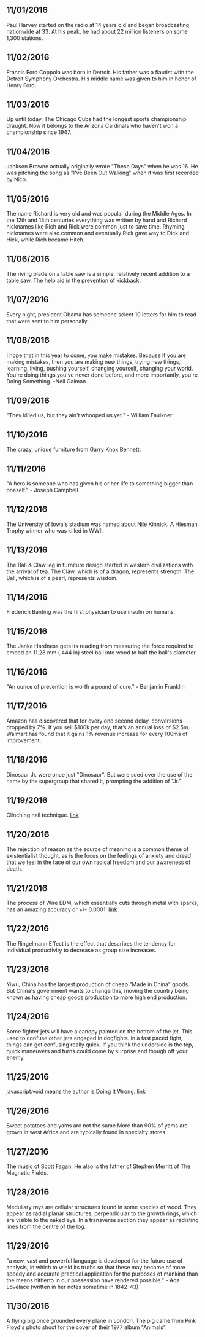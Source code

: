 11/01/2016
---
Paul Harvey started on the radio at 14 years old and began broadcasting nationwide at 33. At his peak, he had about 22 million listeners on some 1,300 stations.

11/02/2016
---
Francis Ford Coppola was born in Detroit. His father was a flautist with the Detroit Symphony Orchestra. His middle name was given to him in honor of Henry Ford.

11/03/2016
---
Up until today, The Chicago Cubs had the longest sports championship draught. Now it belongs to the Arizona Cardinals who haven't won a championship since 1947.

11/04/2016
---
Jackson Browne actually originally wrote "These Days" when he was 16. He was pitching the song as "I've Been Out Walking" when it was first recorded by Nico.

11/05/2016
---
The name Richard is very old and was popular during the Middle Ages. In the 12th and 13th centuries everything was written by hand and Richard nicknames like Rich and Rick were common just to save time. Rhyming nicknames were also common and eventually Rick gave way to Dick and Hick, while Rich became Hitch.

11/06/2016
---
The riving blade on a table saw is a simple, relatively recent addition to a table saw. The help aid in the prevention of kickback.

11/07/2016
---
Every night, president Obama has someone select 10 letters for him to read that were sent to him personally.

11/08/2016
---
I hope that in this year to come, you make mistakes. Because if you are making mistakes, then you are making new things, trying new things, learning, living, pushing yourself, changing yourself, changing your world. You're doing things you've never done before, and more importantly, you're Doing Something. -Neil Gaiman

11/09/2016
---
"They killed us, but they ain't whooped us yet." - William Faulkner

11/10/2016
---
The crazy, unique furniture from Garry Knox Bennett.

11/11/2016
---
"A hero is someone who has given his or her life to something bigger than oneself."  - Joseph Campbell

11/12/2016
---
The University of Iowa's stadium was named about Nile Kinnick. A Hiesman Trophy winner who was killed in WWII.

11/13/2016
---
The Ball & Claw leg in furniture design started in western civilizations with the arrival of tea. The Claw, which is of a dragon, represents strength. The Ball, which is of a pearl, represents wisdom.

11/14/2016
---
Frederich Banting was the first physician to use insulin on humans.

11/15/2016
---
The Janka Hardness gets its reading from measuring the force required to embed an 11.28 mm (.444 in) steel ball into wood to half the ball's diameter.

11/16/2016
---
"An ounce of prevention is worth a pound of cure." - Benjamin Franklin

11/17/2016
---
Amazon has discovered that for every one second delay, conversions dropped by 7%. If you sell $100k per day, that’s an annual loss of $2.5m. Walmart has found that it gains 1% revenue increase for every 100ms of improvement.

11/18/2016
---
Dinosaur Jr. were once just "Dinosaur". But were sued over the use of the name by the supergroup that shared it, prompting the addition of "Jr."

11/19/2016
---
Clinching nail technique. [link](https://blog.lostartpress.com/2009/03/22/clinching-nails-sometimes-teeth/)

11/20/2016
---
The rejection of reason as the source of meaning is a common theme of existentialist thought, as is the focus on the feelings of anxiety and dread that we feel in the face of our own radical freedom and our awareness of death.

11/21/2016
---
The process of Wire EDM, which essentially cuts through metal with sparks, has an amazing accuracy or +/- 0.0001! [link](http://s3files.core77.com/blog/images/544347_66098_58431_pu2HNR4ZC.gif)

11/22/2016
---
The Ringelmann Effect is the effect that describes the tendency for individual productivity to decrease as group size increases.

11/23/2016
---
Yiwu, China has the largest production of cheap "Made in China" goods. But China's government wants to change this, moving the country being known as having cheap goods production to more high end production.

11/24/2016
---
Some fighter jets will have a canopy painted on the bottom of the jet. This used to confuse other jets engaged in dogfights. in a fast paced fight, things can get confusing really quick. If you think the underside is the top, quick maneuvers and turns could come by surprise and though off your enemy.

11/25/2016
---
javascript:void means the author is Doing It Wrong. [link](http://stackoverflow.com/questions/1291942/what-does-javascriptvoid0-mean/1293130#1293130)

11/26/2016
---
Sweet potatoes and yams are not the same More than 90% of yams are grown in west Africa and are typically found in specialty stores.

11/27/2016
---
The music of Scott Fagan. He also is the father of Stephen Merritt of The Magnetic Fields.

11/28/2016
---
Medullary rays are cellular structures found in some species of wood. They appear as radial planar structures, perpendicular to the growth rings, which are visible to the naked eye. In a transverse section they appear as radiating lines from the centre of the log.

11/29/2016
---
"a new, vast and powerful language is developed for the future use of analysis, in which to wield its truths so that these may become of more speedy and accurate practical application for the purposes of mankind than the means hitherto in our possession have rendered possible." - Ada Lovelace (written in her notes sometime in 1842-43)

11/30/2016
---
A flying pig once grounded every plane in London. The pig came from Pink Floyd's photo shoot for the cover of their 1977 album "Animals".
